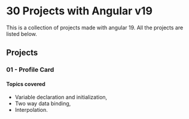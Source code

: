 # 30 Projects with Angular v19

This is a collection of projects made with angular 19. All the projects are listed below.

## Projects

### 01 - Profile Card

#### Topics covered

- Variable declaration and initialization,
- Two way data binding,
- Interpolation.
